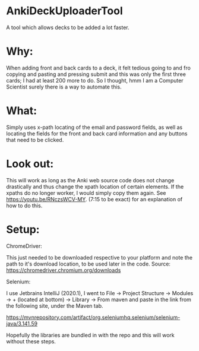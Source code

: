 # AnkiDeckUploaderTool
A tool which allows decks to be added a lot faster.

# Why:
When adding front and back cards to a deck, it felt tedious going to and fro copying and pasting and pressing submit and this was only the first three cards; I had at least 200 more to do. So I thought, hmm I am a Computer Scientist surely there is a way to automate this.

# What:
Simply uses x-path locating of the email and password fields, as well as locating the fields for the front and back card information and any buttons that need to be clicked.

# Look out:
This will work as long as the Anki web source code does not change drastically and thus change the xpath location of certain elements. If the xpaths do no longer worker, I would simply copy them again. See https://youtu.be/RNczsWCV-MY. (7:15 to be exact) for an explanation of how to do this.

# Setup:

ChromeDriver: 

This just needed to be downloaded respective to your platform and note the path to it's download location, to be used later in the code.
Source: https://chromedriver.chromium.org/downloads


Selenium:

I use Jetbrains IntelliJ (2020.1), I went to File -> Project Structure -> Modules -> + (located at bottom) -> Library -> From maven
and paste in the link from the following site, under the Maven tab.

https://mvnrepository.com/artifact/org.seleniumhq.selenium/selenium-java/3.141.59

Hopefully the libraries are bundled in with the repo and this will work without these steps. 
